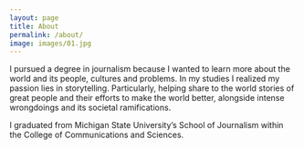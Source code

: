 ```yaml
---
layout: page
title: About
permalink: /about/
image: images/01.jpg
---
```


I pursued a degree in journalism because I wanted to learn more about the world and its people, cultures and problems. In my studies I realized my passion lies in storytelling. Particularly, helping share to the world stories of great people and their efforts to make the world better, alongside intense wrongdoings and its societal ramifications. 

I graduated from Michigan State University’s School of Journalism within the College of Communications and Sciences.